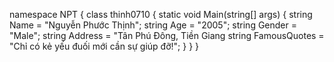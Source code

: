 namespace NPT
{
    class thinh0710
    {
        static void Main(string[] args)
        {
            string Name = "Nguyễn Phước Thịnh";
            string Age = "2005";
            string Gender = "Male";
            string Address = "Tân Phú Đông, Tiền Giang
            string FamousQuotes = "Chỉ có kẻ yếu đuối mới cần sự giúp đỡ!";
        }
    }
}
